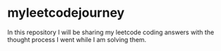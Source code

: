 # myleetcodejourney
In this repository I will be sharing my leetcode coding answers with the thought process I went while I am solving them.
